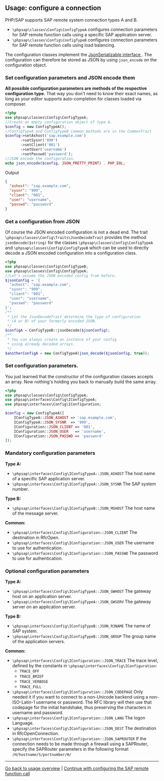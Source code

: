 ## Usage: configure a connection

PHP/SAP supports SAP remote system connection types A and B.

* `\phpsap\classes\Config\ConfigTypeA` configures connection parameters for SAP
  remote function calls using a specific SAP application server.
* `\phpsap\classes\Config\ConfigTypeB` configures connection parameters for SAP
  remote function calls using load balancing.

The configuration classes implement the [JsonSerializable interface
][jsonserializable]. The configuration can therefore be stored as JSON by using
 `json_encode` on the configuration object.

### Set configuration parameters and JSON encode them

**All possible configuration parameters are methods of the respective
configuration type.** That way you don't need to know their exact names, as long
as your editor supports auto-completion for classes loaded via composer.

```php
<?php
use phpsap\classes\Config\ConfigTypeA;
//Create an empty configuration object of type A.
$config = new ConfigTypeA();
//ConfigTypeA and ConfigTypeB common methods are in the CommonTrait
$config->setAshost('sap.example.com')
       ->setSysnr('999')
       ->setClient('001')
       ->setUser('username')
       ->setPasswd('password');
//JSON encode the configuration.
echo json_encode($config, JSON_PRETTY_PRINT) . PHP_EOL;
```

Output

```json
{
  "ashost": "sap.example.com",
  "sysnr": "999",
  "client": "001",
  "user": "username",
  "passwd": "password"
}
```

### Get a configuration from JSON

Of course the JSON encoded configuration is not a dead end. The trait
`\phpsap\classes\Config\Traits\JsonDecodeTrait` provides the method 
`jsonDecode($string)` for the classes `\phpsap\classes\Config\ConfigTypeA` and
`\phpsap\classes\Config\ConfigTypeB` which can be used to directly decode a JSON
encoded configuration into a configuration class.

```php
<?php
use phpsap\classes\Config\ConfigTypeB;
use phpsap\classes\Config\ConfigTypeA;
//Let's assume the JSON encoded config from before.
$jsonConfig = '{
  "ashost": "sap.example.com",
  "sysnr": "999",
  "client": "001",
  "user": "username",
  "passwd": "password"
}';
/**
 * Let the JsonDecodeTrait determine the type of configuration
 * (A or B) of your formerly encoded JSON.
 */
$configA = ConfigTypeB::jsonDecode($jsonConfig);
/**
 * You can always create an instance of your config
 * using already decoded arrays.
 */
$anotherConfigA = new ConfigTypeA(json_decode($jsonConfig, true));
```

### Set configuration parameters.

You just learned that the constructor of the configuration classes accepts an
array. Now nothing's holding you back to manually build the same array.

```php
<?php
use phpsap\classes\Config\ConfigTypeA;
use phpsap\interfaces\Config\IConfigTypeA;
use phpsap\interfaces\Config\IConfiguration;

$config = new ConfigTypeA([
    IConfigTypeA::JSON_ASHOST => 'sap.example.com',
    IConfigTypeA::JSON_SYSNR  => '999',
    IConfiguration::JSON_CLIENT => '001',
    IConfiguration::JSON_USER   => 'username',
    IConfiguration::JSON_PASSWD => 'password'
]);
```

### Mandatory configuration parameters

**Type A:**

* `\phpsap\interfaces\Config\IConfigTypeA::JSON_ASHOST` The host name of a 
  specific SAP application server.
* `\phpsap\interfaces\Config\IConfigTypeA::JSON_SYSNR` The SAP system number.

**Type B:**

* `\phpsap\interfaces\Config\IConfigTypeB::JSON_MSHOST` The host name of the
  message server.

**Common:**

* `\phpsap\interfaces\Config\IConfiguration::JSON_CLIENT` The destination in
  RfcOpen.
* `\phpsap\interfaces\Config\IConfiguration::JSON_USER` The username to use for
  authentication.
* `\phpsap\interfaces\Config\IConfiguration::JSON_PASSWD` The password to use
  for authentication.

### Optional configuration parameters

**Type A:**

* `\phpsap\interfaces\Config\IConfigTypeA::JSON_GWHOST` The gateway host on an
  application server.
* `\phpsap\interfaces\Config\IConfigTypeA::JSON_GWSERV` The gateway server on an
  application server.

**Type B:**

* `\phpsap\interfaces\Config\IConfigTypeB::JSON_R3NAME` The name of SAP system.
* `\phpsap\interfaces\Config\IConfigTypeB::JSON_GROUP` The group name of the
  application servers.

**Common:**

* `\phpsap\interfaces\Config\IConfiguration::JSON_TRACE` The trace level,
  defined by the constants in `\phpsap\interfaces\Config\IConfiguration`:
    - `TRACE_OFF`
    - `TRACE_BRIEF`
    - `TRACE_VERBOSE`
    - `TRACE_FULL`
* `\phpsap\interfaces\Config\IConfiguration::JSON_CODEPAGE` Only needed it if
  you want to connect to a non-Unicode backend using a non-ISO-Latin-1 username
  or password. The RFC library will then use that codepage for the initial
  handshake, thus preserving the characters in username and password.
* `\phpsap\interfaces\Config\IConfiguration::JSON_LANG` The logon Language.
* `\phpsap\interfaces\Config\IConfiguration::JSON_DEST` The destination in
  RfcOpenConnection.
* `\phpsap\interfaces\Config\IConfiguration::JSON_SAPROUTER` If the connection
  needs to be made through a firewall using a SAPRouter, specify the SAPRouter
  parameters in the following format: `/H/hostname/S/portnumber/H/`

---

[Go back to usage overview](usage)
 | [Continue with configuring the SAP remote function call](saprfc-function)

[jsonserializable]: http://php.net/manual/en/class.jsonserializable.php
